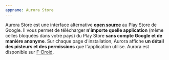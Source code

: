 ```yaml
---
appname: Aurora Store
---
```


Aurora Store est une interface alternative [**open source**](https://gitlab.com/AuroraOSS/AuroraStore) au Play Store de Google. Il vous permet de télécharger **n'importe quelle application** (même celles bloquées dans votre pays) du Play Store **sans compte Google et de manière anonyme**. Sur chaque page d'installation, Aurora affiche **un détail des pisteurs et des permissions** que l'application utilise. Aurora est disponible sur [F-Droid](https://f-droid.org/fr/packages/com.aurora.store/).
